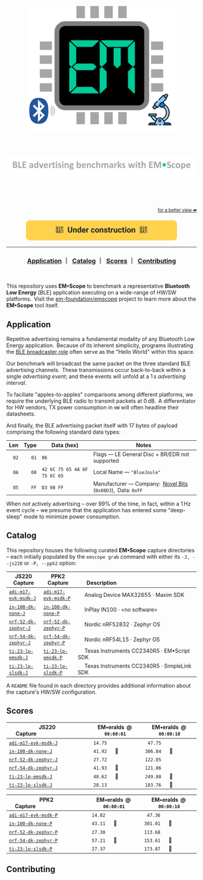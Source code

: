 <p align="center">
    <img src="docs/images/logo.png" alt="Logo" width="400">
</p>
<br>
<p align="center">
    &emsp;&ensp;<img src="docs/images/tagline.png" alt="TagLine" width="750">
</p>

<br>
<br>
<br>

<p align="right">
  <sup><a href="README.md">for a better view <b>&#x27a6;</b></a></sup>
</p>

<p align="center"><img src="docs/images/uc-banner.svg" width="400" alt="Under construction"></p>


---

<a id="toc"></a>

<h3 align="center">
  <a href="#application">Application</a>&nbsp;&#xFF5C;&nbsp;
  <a href="#catalog">Catalog</a>&nbsp;&#xFF5C;&nbsp;
  <a href="#scores">Scores</a>&nbsp;&#xFF5C;&nbsp;
  <a href="#contributing">Contributing</a>
</h3>

<br>

This repository uses **EM&bull;Scope** to benchmark a representative **Bluetooth Low Energy** [BLE] application executing on a wide-range of HW/SW platforms.&thinsp; Visit the [em-foundation/emscope](https://github.com/em-foundation/emscope) project to learn more about the **EM&bull;Scope** tool itself.

## Application

Repetitve advertising remains a fundamental modality of any Bluetooth Low Energy application.&thinsp; Because of its inherent simplicity, programs illustrating the [BLE broadcaster role](https://novelbits.io/bluetooth-low-energy-advertisements-part-1/) often serve as the "Hello World" within this space.

Our benchmark will broadcast the same packet on the three standard BLE advertising channels.&thinsp; These transmissions occur back-to-back within a single _advertising event_; and these events will unfold at a 1&thinsp;s _advertising interval_. 

To faciliate "apples-to-apples" comparisons among different platforms, we require the underlying BLE radio to transmit packets at 0&thinsp;dB.&thinsp; A differentiator for HW vendors, TX power consumption in `mW` will often headline their datasheets.

And finally, the BLE advertising packet itself with 17 bytes of payload comprising the following standard data types:

| Len | Type | Data (hex)                                   | Notes                                         |
|----:|-----:|----------------------------------------------|-----------------------------------------------|
| `02`  |  `01`  | `06`                                     | Flags &mdash; LE General Disc + BR/EDR not supported      |
| `0A`  |  `08`  | `42 6C 75 65 4A 6F 75 6C 65`             | Local Name &mdash; `"BlueJoule"`             |
| `05`  |  `FF`  | `D3 08 FF`                               | Manufacturer &mdash; Company:&thinsp; [Novel Bits](https://novelbits.io/) (`0x08D3`),&thinsp; Data: `0xFF`&emsp; |

When _not_ actively advertising &ndash; over 99% of the time, in fact, within a 1&thinsp;Hz event cycle &ndash; we presume that the application has entered some "deep-sleep" mode to minimize power consumption.

## Catalog

This repository houses the following curated **EM&bull;Scope** capture directories &ndash; each initially populated by the `emscope grab` command with either its `-J, --js220` or `-P, --ppk2` option:

| JS220 Capture | PPK2 Capture | &emsp;&emsp;&emsp;&emsp;&emsp;&emsp;&emsp;&emsp;&emsp;&emsp;&emsp;Description&emsp;&emsp;&emsp;&emsp;&emsp;&emsp;&emsp;&emsp;&emsp;&emsp;&emsp;&emsp;&emsp; |
|---|---|---|
| [`adi-m17-evk-msdk-J`](captures/adi-m17-evk-msdk-J/) | [`adi-m17-evk-msdk-P`](captures/adi-m17-evk-msdk-P/) | &emsp; Analog Device MAX32655 · Maxim SDK|
| [`in-100-dk-none-J`](captures/in-100-dk-none-J/) | [`in-100-dk-none-P`](captures/in-100-dk-none-P/) | &emsp; InPlay IN100 · &lt;no software&gt; |
| [`nrf-52-dk-zephyr-J`](captures/nrf-52-dk-zephyr-J/) | [`nrf-52-dk-zephyr-P`](captures/nrf-52-dk-zephyr-P/) | &emsp; Nordic nRF52832 · Zephyr OS |
| [`nrf-54-dk-zephyr-J`](captures/nrf-54-dk-zephyr-J/) | [`nrf-54-dk-zephyr-P`](captures/nrf-54-dk-zephyr-P/) | &emsp; Nordic nRF54L15 · Zephyr OS |
| [`ti-23-lp-emsdk-J`](captures/ti-23-lp-emsdk-J/) | [`ti-23-lp-emsdk-P`](captures/ti-23-lp-emsdk-P/) | &emsp; Texas Instruments CC2340R5 · EM&bull;Script SDK |
| [`ti-23-lp-slsdk-J`](captures/ti-23-lp-slsdk-J/) | [`ti-23-lp-slsdk-P`](captures/ti-23-lp-slsdk-P/) | &emsp; Texas Instruments CC2340R5 · SimpleLink SDK |

A `README` file found in each directory provides additional information about the capture's HW/SW configuration.

## Scores

| JS220 Capture&emsp;&emsp;&emsp;&emsp;&emsp;&emsp;&emsp;&emsp; | EM&bull;eralds&thinsp; @&thinsp;`00:00:01`| EM&bull;eralds&thinsp; @&thinsp;`00:00:10` |
|---|---|---|
| [`adi-m17-evk-msdk-J`](captures/adi-m17-evk-msdk-J/) | ` 14.75` | ` 47.75` |
| [`in-100-dk-none-J`](captures/in-100-dk-none-J/) | ` 41.92` &emsp; 🥈 | `306.84` &emsp; 🥇 |
| [`nrf-52-dk-zephyr-J`](captures/nrf-52-dk-zephyr-J/) | ` 27.72` | `122.85` |
| [`nrf-54-dk-zephyr-J`](captures/nrf-54-dk-zephyr-J/) | ` 41.93` &emsp; 🥈 | `121.06` |
| [`ti-23-lp-emsdk-J`](captures/ti-23-lp-emsdk-J/) | ` 48.62`  &emsp; 🥇 | `249.88` &emsp; 🥈 |
| [`ti-23-lp-slsdk-J`](captures/ti-23-lp-slsdk-J/) | ` 28.13`| `183.76` &emsp; 🥉 |

| PPK2 Capture&emsp;&emsp;&emsp;&emsp;&emsp;&emsp;&emsp;&emsp; | EM&bull;eralds&thinsp; @&thinsp;`00:00:01`| EM&bull;eralds&thinsp; @&thinsp;`00:00:10` |
|---|---|---|
| [`adi-m17-evk-msdk-P`](captures/adi-m17-evk-msdk-P/) | ` 14.02` | ` 47.36` |
| [`in-100-dk-none-P`](captures/in-100-dk-none-P/) | ` 43.11` &emsp; 🥈 | `301.01` &emsp; 🥇 |
| [`nrf-52-dk-zephyr-P`](captures/nrf-52-dk-zephyr-P/) | ` 27.30` | `113.68` |
| [`nrf-54-dk-zephyr-P`](captures/nrf-54-dk-zephyr-P/) | ` 57.21` &emsp; 🥇 | `153.61` &emsp; 🥉 |
| [`ti-23-lp-slsdk-P`](captures/ti-23-lp-slsdk-P/) | ` 27.37`| `173.87` &emsp; 🥈 |


## Contributing

